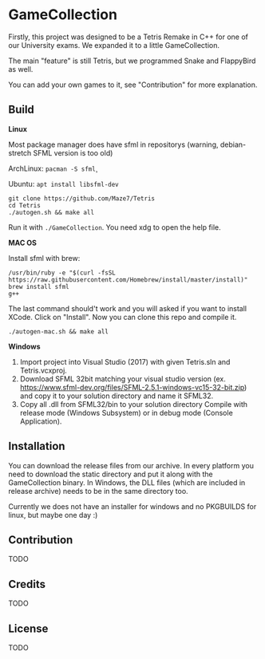 # GameCollection
Firstly, this project was designed to be a Tetris Remake in C++ for one of our University exams. 
We expanded it to a little GameCollection. 

The main "feature" is still Tetris, but we programmed Snake and FlappyBird as well. 

You can add your own games to it, see "Contribution" for more explanation.

## Build

**Linux**

Most package manager does have sfml in repositorys (warning, debian-stretch SFML version is too old)

ArchLinux: `pacman -S sfml`¸

Ubuntu: `apt install libsfml-dev`
```
git clone https://github.com/Maze7/Tetris
cd Tetris
./autogen.sh && make all
```
Run it with `./GameCollection`. You need xdg to open the help file. 

**MAC OS**

Install sfml with brew:
```
/usr/bin/ruby -e "$(curl -fsSL https://raw.githubusercontent.com/Homebrew/install/master/install)"
brew install sfml
g++ 
```

The last command should't work and you will asked if you want to install XCode. Click on "Install". 
Now you can clone this repo and compile it. 

```
./autogen-mac.sh && make all
```

**Windows**
1. Import project into Visual Studio (2017) with given Tetris.sln and Tetris.vcxproj. 
2. Download SFML 32bit matching your visual studio version (ex. https://www.sfml-dev.org/files/SFML-2.5.1-windows-vc15-32-bit.zip) and copy it to your solution directory and name it SFML32.
3. Copy all .dll from SFML32/bin to your solution directory
Compile with release mode (Windows Subsystem) or in debug mode (Console Application).

## Installation 
You can download the release files from our archive. In every platform you need to download the static directory and put it along with the GameCollection binary.
In Windows, the DLL files (which are included in release archive) needs to be in the same directory too. 

Currently we does not have an installer for windows and no PKGBUILDS for linux, but maybe one day :)

## Contribution
TODO

## Credits
TODO

## License
TODO
